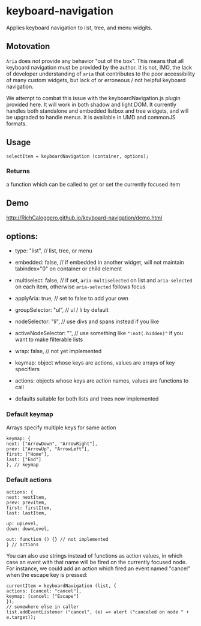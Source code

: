 # keyboard-navigation

Applies keyboard navigation to list, tree, and menu widgits.

## Motovation

`Aria` does *not* provide any behavior "out of the box".
This means that all keyboard navigation must be provided by the author.
It is not, IMO, the lack of developer understanding of `aria` that contributes to the poor accessibility of many custom widgets,  but lack of or erroneous / not helpful keyboard navigation. 

We attempt to combat this issue with the keyboardNavigation.js plugin provided here.
It will work in both shadow  and light DOM.
It currently handles both standalone and embedded listbox and tree widgets, and will be upgraded to handle menus.
It is available in UMD and commonJS formats.


## Usage

```
selectItem = keyboardNavigation (container, options);
```

### Returns

a function which can be called to get or set the currently focused item

## Demo

http://RichCaloggero.github.io/keyboard-navigation/demo.html


## options:


- type: "list", // list, tree, or menu
- embedded: false, // if embedded in another widget, will not maintain tabindex="0" on container or child element
- multiselect: false, // if set, `aria-multiselected` on list and `aria-selected` on each item, otherwise `aria-selected` follows focus
- applyAria: true, // set to false to add your own
- groupSelector: "ul", // ul / li by default
- nodeSelector: "li", // use divs and spans instead if you like
- activeNodeSelector: "", // use something like `":not(.hidden)"` if you want to make filterable lists
- wrap: false, // not yet implemented

- keymap: object whose keys are actions, values are arrays of key specifiers
- actions: objects whose keys are action names, values are functions to call
+ defaults suitable for both lists and trees now implemented

### Default keymap

Arrays specify multiple keys for same action

```
keymap: {
next: ["ArrowDown", "ArrowRight"],
prev: ["ArrowUp", "ArrowLeft"],
first: ["Home"],
last: ["End"]
}, // keymap
```

### Default actions

```
actions: {
next: nextItem,
prev: prevItem,
first: firstItem,
last: lastItem,

up: upLevel,
down: downLevel,

out: function () {} // not implemented
} // actions
```

You can also use strings instead of functions as action values, in which case an event with that name will be fired on the currently focused node.
For instance, we could add an action which fired an event named "cancel" when the escape key is pressed:

```
currentItem = keyboardNavigation (list, {
actions: [cancel: "cancel"],
keymap: [cancel: ["Escape"]
});
// somewhere else in caller
list.addEventListener ("cancel", (e) => alert ("canceled on node " + e.target));
```

